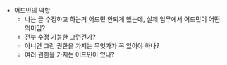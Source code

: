 
- 어드민의 역할 
	- 나는 글 수정하고 하는거 어드민 안되게 했는데, 실제 업무에서 어드민이 어떤 의미임?
	- 전부 수정 가능한 그런건가?
	- 아니면 그런 권한을 가지는 무엇가가 꼭 있어야 하나?
	- 여러 권한을 가지는 어드민이 있나?
